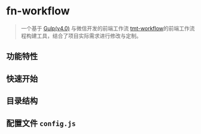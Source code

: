 # fn-workflow

> 一个基于 [Gulp(v4.0)](https://github.com/gulpjs/gulp/tree/4.0) 与微信开发的前端工作流 [tmt-workflow](https://github.com/weixin/tmt-workflow)的前端工作流程构建工具，结合了项目实际需求进行修改与定制。

## 功能特性


## 快速开始


## 目录结构


## 配置文件 `config.js`
